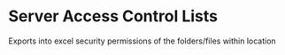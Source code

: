 # Server Access Control Lists
Exports into excel security permissions of the folders/files within location 
